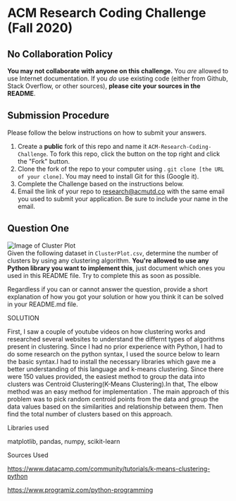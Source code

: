 # ACM Research Coding Challenge (Fall 2020)

## No Collaboration Policy

**You may not collaborate with anyone on this challenge.** You _are_ allowed to use Internet documentation. If you _do_ use existing code (either from Github, Stack Overflow, or other sources), **please cite your sources in the README**.

## Submission Procedure

Please follow the below instructions on how to submit your answers.

1. Create a **public** fork of this repo and name it `ACM-Research-Coding-Challenge`. To fork this repo, click the button on the top right and click the "Fork" button.
2. Clone the fork of the repo to your computer using . `git clone [the URL of your clone]`. You may need to install Git for this (Google it).
3. Complete the Challenge based on the instructions below.
4. Email the link of your repo to research@acmutd.co with the same email you used to submit your application. Be sure to include your name in the email.

## Question One

![Image of Cluster Plot](ClusterPlot.png)
<br/>
Given the following dataset in `ClusterPlot.csv`, determine the number of clusters by using any clustering algorithm. **You're allowed to use any Python library you want to implement this**, just document which ones you used in this README file. Try to complete this as soon as possible.

Regardless if you can or cannot answer the question, provide a short explanation of how you got your solution or how you think it can be solved in your README.md file.

SOLUTION

First, I saw a couple of youtube videos on how clustering works and researched several websites to understand the differnt types of algorithms present in clustering. Since I had no prior experience with Python, I had to do some research on the python syntax, I used the source below to learn the basic syntax.I had to install the necessary libraries which gave me a better understanding of this language and k-means clustering. Since there were 150 values provided, the easiest method to group the data into clusters was Centroid Clustering(K-Means Clustering).In that, The elbow method was an easy method for implementation . The main approach of this problem was to pick random centroid points from the data and group the data values based on the similarities and relationship between them. Then find the total number of clusters based on this approach. 

Libraries used

matplotlib, pandas, numpy, scikit-learn

Sources Used

https://www.datacamp.com/community/tutorials/k-means-clustering-python

https://www.programiz.com/python-programming
